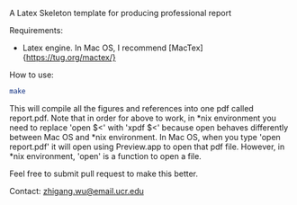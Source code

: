 A Latex Skeleton template for producing professional report


Requirements:
  * Latex engine. In Mac OS, I recommend [MacTex]{https://tug.org/mactex/}

How to use:
  
  ```bash
  make
  ```
  This will compile all the figures and references into one pdf called report.pdf.
Note that in order for above to work, in \*nix environment you need to replace 
'open $<' with 'xpdf $<' because open behaves differently between Mac OS and 
\*nix environment. In Mac OS, when you type 'open report.pdf' it will open using 
Preview.app to open that pdf file. However, in \*nix environment, 'open' is a 
function to open a file.

Feel free to submit pull request to make this better.

Contact:
  zhigang.wu@email.ucr.edu



